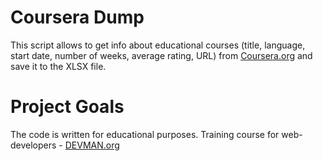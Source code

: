 # Coursera Dump

This script allows to get info about educational courses (title, language, start date, number of weeks, average rating, URL) from [Coursera.org](https://www.coursera.org/) and save it to the XLSX file.

# Project Goals

The code is written for educational purposes. Training course for web-developers - [DEVMAN.org](https://devman.org)
